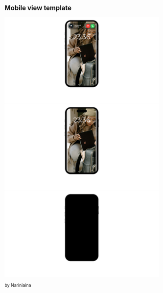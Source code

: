 ## Mobile view template

![popuhover](/Screenshot3.png)
![active screen](/Screenshot2.png)
![first view](/Screenshot1.png)

by Nariniaina
